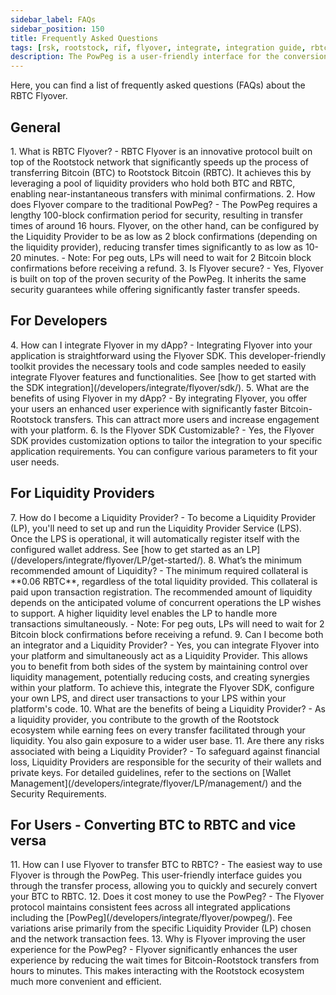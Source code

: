 ```yaml
---
sidebar_label: FAQs
sidebar_position: 150
title: Frequently Asked Questions
tags: [rsk, rootstock, rif, flyover, integrate, integration guide, rbtc, powpeg]
description: The PowPeg is a user-friendly interface for the conversion of BTC to RBTC and vice versa. It is secured by the powpeg protocol, which is a unique 2-way peg system that allows users to natively transfer bitcoins from the Bitcoin blockchain to the Rootstock blockchain and vice versa, creating a token called RBTC that is pegged to the value of Bitcoin.
---
```



Here, you can find a list of frequently asked questions (FAQs) about the RBTC Flyover.

## General

<Accordion>
  <Accordion.Item eventKey="0">
    <Accordion.Header as="h3">1. What is RBTC Flyover?</Accordion.Header>
    <Accordion.Body>
      - RBTC Flyover is an innovative protocol built on top of the Rootstock network that significantly speeds up the process of transferring Bitcoin (BTC) to Rootstock Bitcoin (RBTC). It achieves this by leveraging a pool of liquidity providers who hold both BTC and RBTC, enabling near-instantaneous transfers with minimal confirmations.
    </Accordion.Body>
  </Accordion.Item>
  <Accordion.Item eventKey="1">
    <Accordion.Header as="h3">2. How does Flyover compare to the traditional PowPeg?</Accordion.Header>
    <Accordion.Body>
      - The PowPeg requires a lengthy 100-block confirmation period for security, resulting in transfer times of around 16 hours. Flyover, on the other hand, can be configured by the Liquidity Provider to be as low as 2 block confirmations (depending on the liquidity provider), reducing transfer times significantly to as low as 10-20 minutes.
      - Note: For peg outs, LPs will need to wait for 2 Bitcoin block confirmations before receiving a refund.
    </Accordion.Body>
  </Accordion.Item>
  <Accordion.Item eventKey="2">
    <Accordion.Header as="h3">3. Is Flyover secure?</Accordion.Header>
    <Accordion.Body>
      - Yes, Flyover is built on top of the proven security of the PowPeg. It inherits the same security guarantees while offering significantly faster transfer speeds.
    </Accordion.Body>
  </Accordion.Item>
</Accordion>

## For Developers

<Accordion>
<Accordion.Item eventKey="0">
    <Accordion.Header as="h3">4. How can I integrate Flyover in my dApp? </Accordion.Header>
    <Accordion.Body>
      - Integrating Flyover into your application is straightforward using the Flyover SDK. This developer-friendly toolkit provides the necessary tools and code samples needed to easily integrate Flyover features and functionalities. See [how to get started with the SDK integration](/developers/integrate/flyover/sdk/).
    </Accordion.Body>
  </Accordion.Item>
<Accordion.Item eventKey="1">
    <Accordion.Header as="h3">5. What are the benefits of using Flyover in my dApp?</Accordion.Header>
    <Accordion.Body>
      - By integrating Flyover, you offer your users an enhanced user experience with significantly faster Bitcoin-Rootstock transfers. This can attract more users and increase engagement with your platform.
    </Accordion.Body>
  </Accordion.Item>
<Accordion.Item eventKey="5">
    <Accordion.Header as="h3">6. Is the Flyover SDK Customizable? </Accordion.Header>
    <Accordion.Body>
        - Yes, the Flyover SDK provides customization options to tailor the integration to your specific application requirements. You can configure various parameters to fit your user needs.
    </Accordion.Body>
  </Accordion.Item>
</Accordion>

## For Liquidity Providers

<Accordion>
<Accordion.Item eventKey="0">
    <Accordion.Header as="h3">7. How do I become a Liquidity Provider?</Accordion.Header>
    <Accordion.Body>
        - To become a Liquidity Provider (LP), you'll need to set up and run the Liquidity Provider Service (LPS). Once the LPS is operational, it will automatically register itself with the configured wallet address. See [how to get started as an LP](/developers/integrate/flyover/LP/get-started/).
    </Accordion.Body>
  </Accordion.Item>
<Accordion.Item eventKey="1">
    <Accordion.Header as="h3">8. What’s the minimum recommended amount of Liquidity?</Accordion.Header>
    <Accordion.Body>
       - The minimum required collateral is **0.06 RBTC**, regardless of the total liquidity provided. This collateral is paid upon transaction registration. The recommended amount of liquidity depends on the anticipated volume of concurrent operations the LP wishes to support. A higher liquidity level enables the LP to handle more transactions simultaneously.
       - Note: For peg outs, LPs will need to wait for 2 Bitcoin block confirmations before receiving a refund.
    </Accordion.Body>
  </Accordion.Item>
  <Accordion.Item eventKey="8">
    <Accordion.Header as="h3">9. Can I become both an integrator and a Liquidity Provider?</Accordion.Header>
    <Accordion.Body>
        - Yes, you can integrate Flyover into your platform and simultaneously act as a Liquidity Provider. This allows you to benefit from both sides of the system by maintaining control over liquidity management, potentially reducing costs, and creating synergies within your platform. To achieve this, integrate the Flyover SDK, configure your own LPS, and direct user transactions to your LPS within your platform's code.
    </Accordion.Body>
  </Accordion.Item>
    <Accordion.Item eventKey="9">
    <Accordion.Header as="h3">10. What are the benefits of being a Liquidity Provider?</Accordion.Header>
    <Accordion.Body>
        - As a liquidity provider, you contribute to the growth of the Rootstock ecosystem while earning fees on every transfer facilitated through your liquidity. You also gain exposure to a wider user base.
    </Accordion.Body>
  </Accordion.Item>
  <Accordion.Item eventKey="10">
    <Accordion.Header as="h3">11. Are there any risks associated with being a Liquidity Provider?</Accordion.Header>
    <Accordion.Body>
        - To safeguard against financial loss, Liquidity Providers are responsible for the security of their wallets and private keys. For detailed guidelines, refer to the sections on [Wallet Management](/developers/integrate/flyover/LP/management/) and the Security Requirements.
    </Accordion.Body>
  </Accordion.Item>
</Accordion>

## For Users - Converting BTC to RBTC and vice versa

<Accordion>
  <Accordion.Item eventKey="0">
    <Accordion.Header as="h3">11. How can I use Flyover to transfer BTC to RBTC?</Accordion.Header>
    <Accordion.Body>
        - The easiest way to use Flyover is through the PowPeg. This user-friendly interface guides you through the transfer process, allowing you to quickly and securely convert your BTC to RBTC.
    </Accordion.Body>
  </Accordion.Item>
  <Accordion.Item eventKey="0">
    <Accordion.Header as="h3">12. Does it cost money to use the PowPeg? </Accordion.Header>
    <Accordion.Body>
        - The Flyover protocol maintains consistent fees across all integrated applications including the [PowPeg](/developers/integrate/flyover/powpeg/). Fee variations arise primarily from the specific Liquidity Provider (LP) chosen and the network transaction fees.
    </Accordion.Body>
  </Accordion.Item>
    <Accordion.Item eventKey="12">
    <Accordion.Header as="h3">13. Why is Flyover improving the user experience for the PowPeg?</Accordion.Header>
    <Accordion.Body>
        - Flyover significantly enhances the user experience by reducing the wait times for Bitcoin-Rootstock transfers from hours to minutes. This makes interacting with the Rootstock ecosystem much more convenient and efficient.
    </Accordion.Body>
  </Accordion.Item>
</Accordion>
